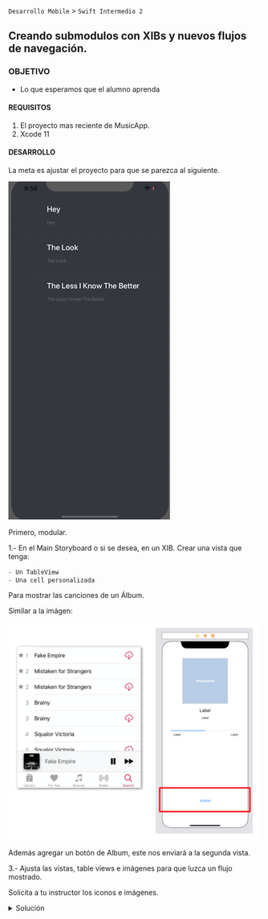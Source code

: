 `Desarrollo Mobile` > `Swift Intermedio 2`
	
## Creando submodulos con XIBs y nuevos flujos de navegación.

### OBJETIVO 

- Lo que esperamos que el alumno aprenda 

#### REQUISITOS 

1. El proyecto mas reciente de MusicApp.
2. Xcode 11

#### DESARROLLO

La meta es ajustar el proyecto para que se parezca al siguiente.

![](0.gif)

Primero, modular.

1.- En el Main Storyboard o si se desea, en un XIB. 
Crear una vista que tenga:

	- Un TableView
	- Una cell personalizada

Para mostrar las canciones de un Álbum.

Similar a la imágen:

![](0.png)

Además agregar un botón de Album, este nos enviará a la segunda vista.

3.- Ajusta las vistas, table views e imágenes para que luzca un flujo mostrado.

Solicita a tu instructor los iconos e imágenes.

<details>
	<summary>Solución</summary>
	<p>Crear celdas personalizadas para cada tableview.</p>
	![](1.png)
	<p>En los dos view controllers donde tenemos UITableView, implementar un DEMO de contenido, es decir, agregar datos simples de cadena de texto solo para mostrar el funcionamiento de las celdas personalizadas. </p>
	<p>En la vista de reproducción de audio, agregar los botones de Play, next y previous song.</p>
	<p>En la vista de reproducción de audio, agregar un botón que permita mostrar el album y ademas ir a dicha vista./p>
</details> 
